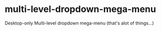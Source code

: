# multi-level-dropdown-mega-menu
Desktop-only Multi-level dropdown mega-menu (that's alot of things...)
